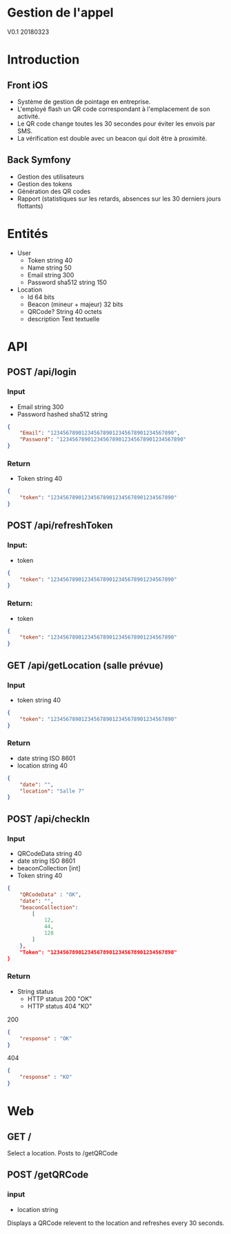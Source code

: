 # Gestion de l'appel
V0.1 20180323

# Introduction

## Front iOS

* Système de gestion de pointage en entreprise.
* L'employé flash un QR code correspondant à l'emplacement de son activité. 
* Le QR code change toutes les 30 secondes pour éviter les envois par SMS. 
* La vérification est double avec un beacon qui doit être à proximité.

## Back Symfony

* Gestion des utilisateurs
* Gestion des tokens
* Génération des QR codes
* Rapport (statistiques sur les retards, absences sur les 30 derniers jours flottants)

# Entités

* User
    * Token string 40
    * Name string 50
    * Email string 300
    * Password sha512 string 150 
* Location
    * Id 64 bits
    * Beacon (mineur + majeur) 32 bits
    * QRCode? String 40 octets
    * description Text textuelle 

# API

##	POST /api/login

### Input

* Email string 300
* Password hashed sha512 string 

```json
{
	"Email": "1234567890123456789012345678901234567890",
	"Password": "1234567890123456789012345678901234567890"
}
```

### Return

* Token string 40

```json
{
	"token": "1234567890123456789012345678901234567890"
}
```

##	POST /api/refreshToken

### Input:

* token

```json
{
	"token": "1234567890123456789012345678901234567890"
}
```

### Return:

* token

```json
{
	"token": "1234567890123456789012345678901234567890"
}
```

##	GET /api/getLocation (salle prévue)

### Input

* token string 40

```json
{
	"token": "1234567890123456789012345678901234567890"
}
```


### Return

* date string ISO 8601
* location string 40

```json
{
	"date": "",
	"location": "Salle 7"
}
```

##	POST /api/checkIn

### Input

* QRCodeData string 40
* date string ISO 8601
* beaconCollection \[int\]
* Token string 40

```json
{
	"QRCodeData" : "OK",
	"date": "",
	"beaconCollection":
		[
			12,
			44, 
			128
		]
	},
	"Token": "1234567890123456789012345678901234567890"
}
```

### Return

* String status
	* HTTP status 200 "OK"
	* HTTP status 404 "KO"

200
```json
{
	"response" : "OK"
}
```

404
```json
{
	"response" : "KO"
}
```


# Web

## GET /

Select a location. Posts to /getQRCode

## POST /getQRCode

### input

* location string

Displays a QRCode relevent to the location and refreshes every 30 seconds.
